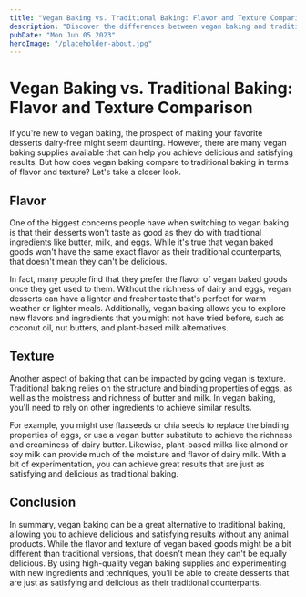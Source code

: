```yaml
---
title: "Vegan Baking vs. Traditional Baking: Flavor and Texture Comparison | Vegan Baking Supplies"
description: "Discover the differences between vegan baking and traditional baking in terms of flavor and texture. Learn more about vegan baking supplies and techniques."
pubDate: "Mon Jun 05 2023"
heroImage: "/placeholder-about.jpg"
---
```


# Vegan Baking vs. Traditional Baking: Flavor and Texture Comparison

If you&#39;re new to vegan baking, the prospect of making your favorite desserts dairy-free might seem daunting. However, there are many vegan baking supplies available that can help you achieve delicious and satisfying results. But how does vegan baking compare to traditional baking in terms of flavor and texture? Let&#39;s take a closer look.

## Flavor

One of the biggest concerns people have when switching to vegan baking is that their desserts won&#39;t taste as good as they do with traditional ingredients like butter, milk, and eggs. While it&#39;s true that vegan baked goods won&#39;t have the same exact flavor as their traditional counterparts, that doesn&#39;t mean they can&#39;t be delicious.

In fact, many people find that they prefer the flavor of vegan baked goods once they get used to them. Without the richness of dairy and eggs, vegan desserts can have a lighter and fresher taste that&#39;s perfect for warm weather or lighter meals. Additionally, vegan baking allows you to explore new flavors and ingredients that you might not have tried before, such as coconut oil, nut butters, and plant-based milk alternatives.

## Texture

Another aspect of baking that can be impacted by going vegan is texture. Traditional baking relies on the structure and binding properties of eggs, as well as the moistness and richness of butter and milk. In vegan baking, you&#39;ll need to rely on other ingredients to achieve similar results.

For example, you might use flaxseeds or chia seeds to replace the binding properties of eggs, or use a vegan butter substitute to achieve the richness and creaminess of dairy butter. Likewise, plant-based milks like almond or soy milk can provide much of the moisture and flavor of dairy milk. With a bit of experimentation, you can achieve great results that are just as satisfying and delicious as traditional baking.

## Conclusion

In summary, vegan baking can be a great alternative to traditional baking, allowing you to achieve delicious and satisfying results without any animal products. While the flavor and texture of vegan baked goods might be a bit different than traditional versions, that doesn&#39;t mean they can&#39;t be equally delicious. By using high-quality vegan baking supplies and experimenting with new ingredients and techniques, you&#39;ll be able to create desserts that are just as satisfying and delicious as their traditional counterparts.